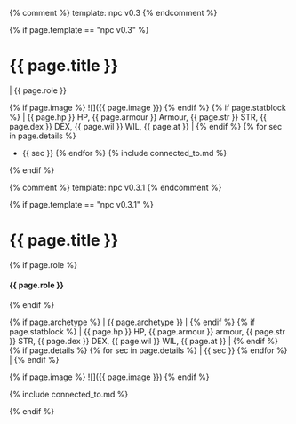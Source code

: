 {% comment %} template: npc v0.3 {% endcomment %}

{% if page.template == "npc v0.3" %}

# {{ page.title }}

| {{ page.role }}

{% if page.image %}
![]({{ page.image }})
{% endif %}
{% if page.statblock %}
| {{ page.hp }} HP, {{ page.armour }} Armour, {{ page.str }} STR, {{ page.dex }} DEX, {{ page.wil }} WIL, {{ page.at }} |
{% endif %}
{% for sec in page.details %} 
- {{ sec }}  {% endfor %}
{% include connected_to.md %}

{% endif %}




{% comment %} template: npc v0.3.1 {% endcomment %}

{% if page.template == "npc v0.3.1" %}

# {{ page.title }}

{% if page.role %}
#### **{{ page.role }}**
{% endif %}

{% if page.archetype %}
| {{ page.archetype }} | {% endif %} {% if page.statblock %} 
| {{ page.hp }} HP, {{ page.armour }} armour, {{ page.str }} STR, {{ page.dex }} DEX, {{ page.wil }} WIL, {{ page.at }} |
{% endif %} {% if page.details %}
{% for sec in page.details %}
| {{ sec }} {% endfor %} |
{% endif %}

{% if page.image %}
![]({{ page.image }})
{% endif %}

{% include connected_to.md %}

{% endif %}
